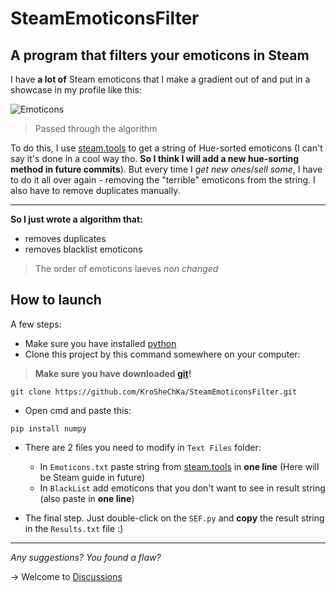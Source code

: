 # SteamEmoticonsFilter

A program that filters your emoticons in Steam
------

I have **a lot of** Steam emoticons that I make a gradient out of and put in a showcase in my profile like this:

![Emoticons](https://github.com/KroSheChKa/SteamEmoticonsFilter/assets/104899233/d2ea5fdd-2be2-4bdc-aca5-bfab1791c352)
> Passed through the algorithm 

To do this, I use [steam.tools](https://steam.tools/mosaticon/) to get a string of Hue-sorted emoticons (I can't say it's done in a cool way tho. **So I think I will add a new hue-sorting method in future commits**). But every time I *get new ones*/*sell some*, I have to do it all over again - removing the "terrible" emoticons from the string. I also have to remove duplicates manually.

----

**So I just wrote a algorithm that:**

- removes duplicates
- removes blacklist emoticons
> The order of emoticons laeves *non changed*

## How to launch

A few steps:
- Make sure you have installed [python](https://www.python.org/downloads/)
- Clone this project by this command somewhere on your computer:
> **Make sure you have downloaded [git](https://git-scm.com/downloads)!**
```
git clone https://github.com/KroSheChKa/SteamEmoticonsFilter.git
```
- Open cmd and paste this:
```
pip install numpy
```
- There are 2 files you need to modify in `Text Files` folder:
  
  - In `Emoticons.txt` paste string from [steam.tools](https://steam.tools/mosaticon/) in **one line** (Here will be Steam guide in future)
  - In `BlackList` add emoticons that you don't want to see in result string (also paste in **one line**)

- The final step. Just double-click on the `SEF.py` and **copy** the result string in the `Results.txt` file :)

---
  
*Any suggestions? You found a flaw?*

-> Welcome to [Discussions](https://github.com/KroSheChKa/SteamEmoticonsFilter/discussions)

